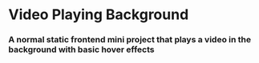 # Video Playing Background
### A normal static frontend mini project that plays a video in the background with basic hover effects
